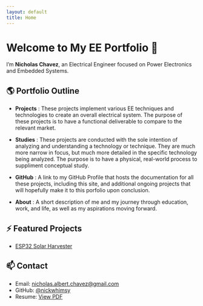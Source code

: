 ```yaml
---
layout: default
title: Home
---
```



# Welcome to My EE Portfolio 👋

I’m **Nicholas Chavez**, an Electrical Engineer focused on Power Electronics and Embedded Systems.

## 🌎 Portfolio Outline

- **Projects** : These projects implement various EE techniques and technologies to create an overall electrical system. The purpose of these projects is to have a functional deliverable to compare to the relevant market.
  
- **Studies** : These projects are conducted with the sole intention of analyzing and understanding a technology or technique. They are much more narrow in focus, but much more detailed in the specific technology being analyzed. The purpose is to have a physical, real-world process to suppliment conceptual study.
  
- **GitHub** : A link to my GitHub Profile that hosts the documentation for all these projects, including this site, and additional ongoing projects that will hopefully make it to this porfolio upon conclusion.
  
- **About** : A short description of me and my journey through education, work, and life, as well as my aspirations moving forward.

## ⚡ Featured Projects

- [ESP32 Solar Harvester](https://github.com/eenick/esp32-solar-harvester)

## 📫 Contact

- Email: nicholas.albert.chavez@gmail.com
- GitHub: [@nickwhimsy](https://github.com/nickwhimsy)  
- Resume: [View PDF](#)

